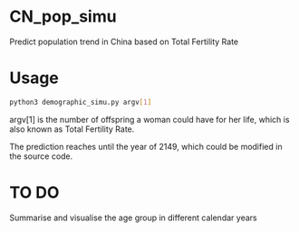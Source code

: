 # CN_pop_simu
Predict population trend in China based on Total Fertility Rate


# Usage

```bash
python3 demographic_simu.py argv[1]
```
argv[1] is the number of offspring a woman could have for her life, which is also known as Total Fertility Rate.

The prediction reaches until the year of 2149, which could be modified in the source code.

# TO DO

Summarise and visualise the age group in different calendar years
